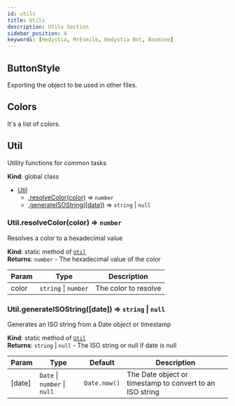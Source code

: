 ```yaml
---
id: utils
title: Utils
description: Utils Section
sidebar_position: 4
keywords: [Hedystia, MrEsmile, Hedystia Bot, Boxmine]
---
```


<a name="module_ButtonStyle"></a>

## ButtonStyle

Exporting the object to be used in other files.

<a name="module_Colors"></a>

## Colors

It's a list of colors.

<a name="Util"></a>

## Util

Utility functions for common tasks

**Kind**: global class

- [Util](#Util)
  - [.resolveColor(color)](#Util.resolveColor) ⇒ <code>number</code>
  - [.generateISOString([date])](#Util.generateISOString) ⇒ <code>string</code> \| <code>null</code>

<a name="Util.resolveColor"></a>

### Util.resolveColor(color) ⇒ <code>number</code>

Resolves a color to a hexadecimal value

**Kind**: static method of [<code>Util</code>](#Util)  
**Returns**: <code>number</code> - The hexadecimal value of the color

| Param | Type                                       | Description          |
| ----- | ------------------------------------------ | -------------------- |
| color | <code>string</code> \| <code>number</code> | The color to resolve |

<a name="Util.generateISOString"></a>

### Util.generateISOString([date]) ⇒ <code>string</code> \| <code>null</code>

Generates an ISO string from a Date object or timestamp

**Kind**: static method of [<code>Util</code>](#Util)  
**Returns**: <code>string</code> \| <code>null</code> - The ISO string or null if date is null

| Param  | Type                                                          | Default                 | Description                                              |
| ------ | ------------------------------------------------------------- | ----------------------- | -------------------------------------------------------- |
| [date] | <code>Date</code> \| <code>number</code> \| <code>null</code> | <code>Date.now()</code> | The Date object or timestamp to convert to an ISO string |
